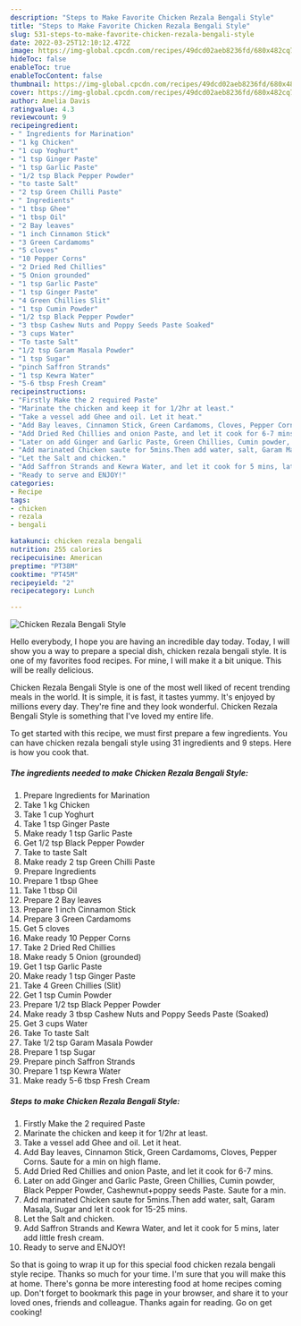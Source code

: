 ```yaml
---
description: "Steps to Make Favorite Chicken Rezala Bengali Style"
title: "Steps to Make Favorite Chicken Rezala Bengali Style"
slug: 531-steps-to-make-favorite-chicken-rezala-bengali-style
date: 2022-03-25T12:10:12.472Z
image: https://img-global.cpcdn.com/recipes/49dcd02aeb8236fd/680x482cq70/chicken-rezala-bengali-style-recipe-main-photo.jpg
hideToc: false
enableToc: true
enableTocContent: false
thumbnail: https://img-global.cpcdn.com/recipes/49dcd02aeb8236fd/680x482cq70/chicken-rezala-bengali-style-recipe-main-photo.jpg
cover: https://img-global.cpcdn.com/recipes/49dcd02aeb8236fd/680x482cq70/chicken-rezala-bengali-style-recipe-main-photo.jpg
author: Amelia Davis
ratingvalue: 4.3
reviewcount: 9
recipeingredient:
- " Ingredients for Marination"
- "1 kg Chicken"
- "1 cup Yoghurt"
- "1 tsp Ginger Paste"
- "1 tsp Garlic Paste"
- "1/2 tsp Black Pepper Powder"
- "to taste Salt"
- "2 tsp Green Chilli Paste"
- " Ingredients"
- "1 tbsp Ghee"
- "1 tbsp Oil"
- "2 Bay leaves"
- "1 inch Cinnamon Stick"
- "3 Green Cardamoms"
- "5 cloves"
- "10 Pepper Corns"
- "2 Dried Red Chillies"
- "5 Onion grounded"
- "1 tsp Garlic Paste"
- "1 tsp Ginger Paste"
- "4 Green Chillies Slit"
- "1 tsp Cumin Powder"
- "1/2 tsp Black Pepper Powder"
- "3 tbsp Cashew Nuts and Poppy Seeds Paste Soaked"
- "3 cups Water"
- "To taste Salt"
- "1/2 tsp Garam Masala Powder"
- "1 tsp Sugar"
- "pinch Saffron Strands"
- "1 tsp Kewra Water"
- "5-6 tbsp Fresh Cream"
recipeinstructions:
- "Firstly Make the 2 required Paste"
- "Marinate the chicken and keep it for 1/2hr at least."
- "Take a vessel add Ghee and oil. Let it heat."
- "Add Bay leaves, Cinnamon Stick, Green Cardamoms, Cloves, Pepper Corns. Saute for a min on high flame."
- "Add Dried Red Chillies and onion Paste, and let it cook for 6-7 mins."
- "Later on add Ginger and Garlic Paste, Green Chillies, Cumin powder, Black Pepper Powder, Cashewnut+poppy seeds Paste. Saute for a min."
- "Add marinated Chicken saute for 5mins.Then add water, salt, Garam Masala, Sugar and let it cook for 15-25 mins."
- "Let the Salt and chicken."
- "Add Saffron Strands and Kewra Water, and let it cook for 5 mins, later add little fresh cream."
- "Ready to serve and ENJOY!"
categories:
- Recipe
tags:
- chicken
- rezala
- bengali

katakunci: chicken rezala bengali 
nutrition: 255 calories
recipecuisine: American
preptime: "PT38M"
cooktime: "PT45M"
recipeyield: "2"
recipecategory: Lunch

---
```



![Chicken Rezala Bengali Style](https://img-global.cpcdn.com/recipes/49dcd02aeb8236fd/680x482cq70/chicken-rezala-bengali-style-recipe-main-photo.jpg)

Hello everybody, I hope you are having an incredible day today. Today, I will show you a way to prepare a special dish, chicken rezala bengali style. It is one of my favorites food recipes. For mine, I will make it a bit unique. This will be really delicious.



Chicken Rezala Bengali Style is one of the most well liked of recent trending meals in the world. It is simple, it is fast, it tastes yummy. It's enjoyed by millions every day. They're fine and they look wonderful. Chicken Rezala Bengali Style is something that I've loved my entire life.


To get started with this recipe, we must first prepare a few ingredients. You can have chicken rezala bengali style using 31 ingredients and 9 steps. Here is how you cook that.

<!--inarticleads1-->

##### The ingredients needed to make Chicken Rezala Bengali Style:

1. Prepare  Ingredients for Marination
1. Take 1 kg Chicken
1. Take 1 cup Yoghurt
1. Take 1 tsp Ginger Paste
1. Make ready 1 tsp Garlic Paste
1. Get 1/2 tsp Black Pepper Powder
1. Take to taste Salt
1. Make ready 2 tsp Green Chilli Paste
1. Prepare  Ingredients
1. Prepare 1 tbsp Ghee
1. Take 1 tbsp Oil
1. Prepare 2 Bay leaves
1. Prepare 1 inch Cinnamon Stick
1. Prepare 3 Green Cardamoms
1. Get 5 cloves
1. Make ready 10 Pepper Corns
1. Take 2 Dried Red Chillies
1. Make ready 5 Onion (grounded)
1. Get 1 tsp Garlic Paste
1. Make ready 1 tsp Ginger Paste
1. Take 4 Green Chillies (Slit)
1. Get 1 tsp Cumin Powder
1. Prepare 1/2 tsp Black Pepper Powder
1. Make ready 3 tbsp Cashew Nuts and Poppy Seeds Paste (Soaked)
1. Get 3 cups Water
1. Take To taste Salt
1. Take 1/2 tsp Garam Masala Powder
1. Prepare 1 tsp Sugar
1. Prepare pinch Saffron Strands
1. Prepare 1 tsp Kewra Water
1. Make ready 5-6 tbsp Fresh Cream




<!--inarticleads2-->

##### Steps to make Chicken Rezala Bengali Style:

1. Firstly Make the 2 required Paste
1. Marinate the chicken and keep it for 1/2hr at least.
1. Take a vessel add Ghee and oil. Let it heat.
1. Add Bay leaves, Cinnamon Stick, Green Cardamoms, Cloves, Pepper Corns. Saute for a min on high flame.
1. Add Dried Red Chillies and onion Paste, and let it cook for 6-7 mins.
1. Later on add Ginger and Garlic Paste, Green Chillies, Cumin powder, Black Pepper Powder, Cashewnut+poppy seeds Paste. Saute for a min.
1. Add marinated Chicken saute for 5mins.Then add water, salt, Garam Masala, Sugar and let it cook for 15-25 mins.
1. Let the Salt and chicken.
1. Add Saffron Strands and Kewra Water, and let it cook for 5 mins, later add little fresh cream.
1. Ready to serve and ENJOY!



So that is going to wrap it up for this special food chicken rezala bengali style recipe. Thanks so much for your time. I'm sure that you will make this at home. There's gonna be more interesting food at home recipes coming up. Don't forget to bookmark this page in your browser, and share it to your loved ones, friends and colleague. Thanks again for reading. Go on get cooking!
